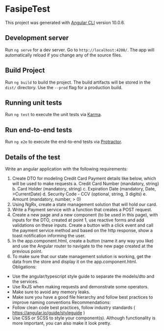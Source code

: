 # FasipeTest

This project was generated with [Angular CLI](https://github.com/angular/angular-cli) version 10.0.6.

## Development server

Run `ng serve` for a dev server. Go to `http://localhost:4200/`. The app will automatically reload if you change any of the source files.


## Build Project

Run `ng build` to build the project. The build artifacts will be stored in the `dist/` directory. Use the `--prod` flag for a production build.

## Running unit tests

Run `ng test` to execute the unit tests via [Karma](https://karma-runner.github.io).

## Run end-to-end tests

Run `ng e2e` to execute the end-to-end tests via [Protractor](http://www.protractortest.org/).

## Details of the test

Write an angular application with the following requirements:
1. Create DTO for modeling Credit Card Payment details like below, which will be used to make
requests
  a. Credit Card Number (mandatory, string)
  b. Card Holder (mandatory, string)
  c. Expiration Date (mandatory, Date, >CurrentDate)
  d. Security Code - CCV (optional, string, 3 digits)
  e. Amount (mandatory, number, > 0)
2. Using NgRx, create a state management solution that will hold our card.
3. Write a Payment service with a function that creates a POST request.
4. Create a new page and a new component (to be used in this page), with inputs for the DTO,
created at point 1, use reactive forms and add validations on these inputs. Create a button with
a click event and call the payment service method and based on the http response, show a toast
notification informing the user.
5. In the app.component.html, create a button (name it any way you like) and use the Angular
router to navigate to the new page created at the previous point.
6. To make sure that our state management solution is working, get the data from the store and
display it on the app.component.html.
Obligations:
- Use the angular/typescript style guide to separate the models/dto and the services.
- Use RxJS when making requests and demonstrate some operators.
- Make sure to avoid any memory leaks.
- Make sure you have a good file hierarchy and follow best practices to improve naming conventions
Recommendations:
- Follow clean code best practices, follow industry standards ( https://angular.io/guide/styleguide )
- Use CSS or SCSS to style your component(s). Although functionality is more important, you can also
make it look pretty.

